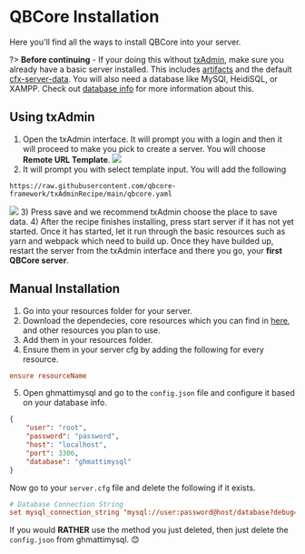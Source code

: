 # QBCore Installation
Here you'll find all the ways to install QBCore into your server.

?> **Before continuing** - If your doing this without [txAdmin](https://txadm.in/), make sure you already have a basic server installed. This includes [artifacts](https://runtime.fivem.net/artifacts/fivem/build_server_windows/master/) and the default [cfx-server-data](https://github.com/citizenfx/cfx-server-data). You will also need a database like MySQl, HeidiSQL, or XAMPP. Check out [database info]() for more information about this.

## Using txAdmin
1) Open the txAdmin interface. It will prompt you with a login and then it will proceed to make you pick to create a server. You will choose **Remote URL Template**.
![](https://c.file.glass/cecj6.png)
2) It will prompt you with select template input. You will add the following 

```input
https://raw.githubusercontent.com/qbcore-framework/txAdminRecipe/main/qbcore.yaml
```
![](https://c.file.glass/6e30e.png)
3) Press save and we recommend txAdmin choose the place to save data.
4) After the recipe finishes installing, press start server if it has not yet started. Once it has started, let it run through the basic resources such as yarn and webpack which need to build up. Once they have builded up, restart the server from the txAdmin interface and there you go, your **first QBCore server**.

## Manual Installation
1) Go into your resources folder for your server.
2) Download the dependecies, core resources which you can find in [here](./other/servercfg?id=qbcore-server-cfg), and other resources you plan to use.
3) Add them in your resources folder.
4) Ensure them in your server cfg by adding the following for every resource.
```cfg
ensure resourceName
```
5) Open ghmattimysql and go to the `config.json` file and configure it based on your database info.
```json
{
    "user": "root",
    "password": "password",
    "host": "localhost",
    "port": 3306,
    "database": "ghmattimysql"
}
```
Now go to your `server.cfg` file and delete the following if it exists.
```cfg
# Database Connection String
set mysql_connection_string "mysql://user:password@host/database?debug=true&charset=utf8mb4"
```
If you would **RATHER** use the method you just deleted, then just delete the `config.json` from ghmattimysql. :blush: